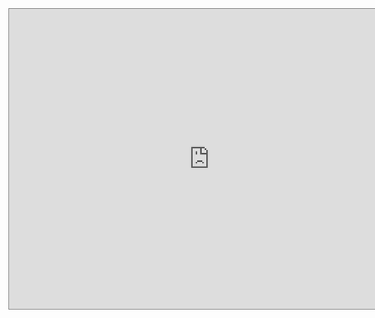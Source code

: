 <iframe src="https://calendar.google.com/calendar/embed?title=AUCC%20Takvim&amp;showPrint=0&amp;showTabs=0&amp;showCalendars=0&amp;showTz=0&amp;height=600&amp;wkst=2&amp;bgcolor=%23FFFFFF&amp;src=12g6bhr2o5i3qekva7ti1442mg%40group.calendar.google.com&amp;color=%23711616&amp;ctz=Europe%2FIstanbul" style="border:solid 1px #777" width="800" height="600" frameborder="0" scrolling="no"></iframe>
